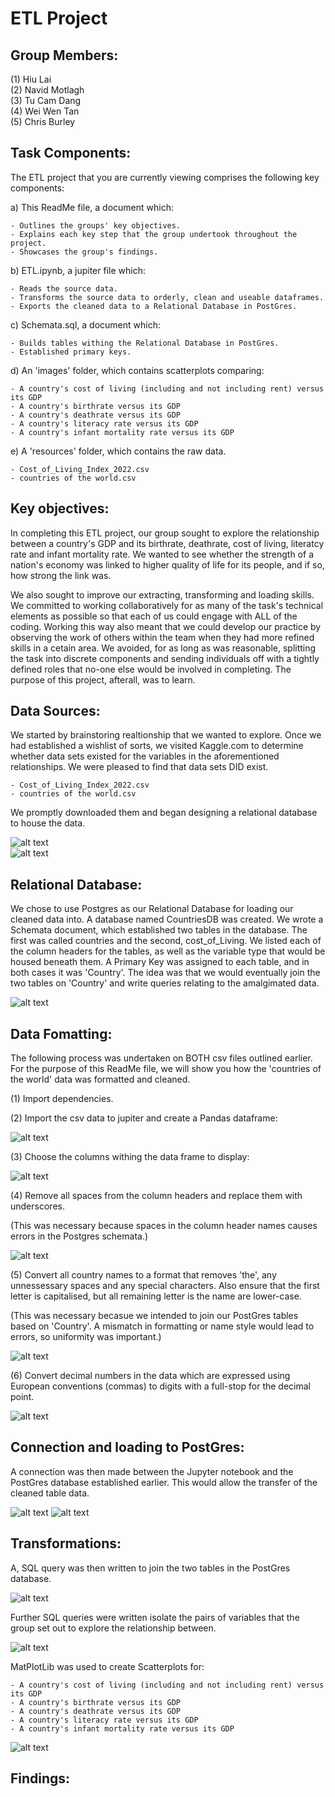 # ETL Project

## Group Members:

(1) Hiu Lai   
(2) Navid Motlagh   
(3) Tu Cam Dang   
(4) Wei Wen Tan   
(5) Chris Burley   


## Task Components:

The ETL project that you are currently viewing comprises the following key components:

a) This ReadMe file, a document which:
    
    - Outlines the groups' key objectives. 
    - Explains each key step that the group undertook throughout the project.
    - Showcases the group's findings.


b) ETL.ipynb, a jupiter file which:

    - Reads the source data.
    - Transforms the source data to orderly, clean and useable dataframes.
    - Exports the cleaned data to a Relational Database in PostGres.

c) Schemata.sql, a document which:

    - Builds tables withing the Relational Database in PostGres.
    - Established primary keys.

d) An 'images' folder, which contains scatterplots comparing:

    - A country's cost of living (including and not including rent) versus its GDP
    - A country's birthrate versus its GDP
    - A country's deathrate versus its GDP
    - A country's literacy rate versus its GDP
    - A country's infant mortality rate versus its GDP

e) A 'resources' folder, which contains the raw data.

    - Cost_of_Living_Index_2022.csv
    - countries of the world.csv

## Key objectives:

In completing this ETL project, our group sought to explore the relationship between a country's GDP and its birthrate, deathrate, cost of living, literatcy rate and infant mortality rate. We wanted to see whether the strength of a nation's economy was linked to higher quality of life for its people, and if so, how strong the link was.

We also sought to improve our extracting, transforming and loading skills. We committed to working collaboratively for as many of the task's technical elements as possible so that each of us could engage with ALL of the coding. Working this way also meant that we could develop our practice by observing the work of others within the team when they had more refined skills in a cetain area. We avoided, for as long as was reasonable, splitting the task into discrete components and sending individuals off with a tightly defined roles that no-one else would be involved in completing. The purpose of this project, afterall, was to learn.

## Data Sources:

We started by brainstoring realtionship that we wanted to explore.
Once we had established a wishlist of sorts, we visited Kaggle.com to determine whether data sets existed for the variables in the aforementioned relationships.
We were pleased to find that data sets DID exist.

    - Cost_of_Living_Index_2022.csv
    - countries of the world.csv

We promptly downloaded them and began designing a relational database to house the data.

![alt text](Screen_Captures/Screen_Capture_1-Countries_of_the_World.png)<br>
![alt text](Screen_Captures/Screen_Capture_2-Cost_of_Living.png)

## Relational Database:

We chose to use Postgres as our Relational Database for loading our cleaned data into.
A database named CountriesDB was created.
We wrote a Schemata document, which established two tables in the database. The first was called countries and the second, cost_of_Living.
We listed each of the column headers for the tables, as well as the variable type that would be housed beneath them.
A Primary Key was assigned to each table, and in both cases it was 'Country'. The idea was that we would eventually join the two tables on 'Country' and write queries relating to the amalgimated data.

![alt text](Screen_Captures/Screen_Capture_3-Schemata.png)

## Data Fomatting:

The following process was undertaken on BOTH csv files outlined earlier.
For the purpose of this ReadMe file, we will show you how the 'countries of the world' data was formatted and cleaned.

(1) Import dependencies.

(2) Import the csv data to jupiter and create a Pandas dataframe:

![alt text](Screen_Captures/Screen_Capture_4-Data_Import_to_Jupyter.png)

(3) Choose the columns withing the data frame to display:

![alt text](Screen_Captures/Screen_Capture_5-Column_Selection.png)

(4) Remove all spaces from the column headers and replace them with underscores.

(This was necessary because spaces in the column header names causes errors in the Postgres schemata.)

![alt text](Screen_Captures/Screen_Capture_6-Space_Removal.png)

(5) Convert all country names to a format that removes 'the', any unnessessary spaces and any special characters. Also ensure that the first letter is capitalised, but all remaining letter is the name are lower-case.

(This was necessary becasue we intended to join our PostGres tables based on 'Country'. A mismatch in formatting or name style would lead to errors, so uniformity was important.)

![alt text](Screen_Captures/Screen_Capture_7-Country_Name_Conversion.png)

(6) Convert decimal numbers in the data which are expressed using European conventions (commas) to digits with a full-stop for the decimal point. 

![alt text](Screen_Captures/Screen_Capture_8-Decimal_Points_Not_Commas.png)

## Connection and loading to PostGres:

A connection was then made between the Jupyter notebook and the PostGres database established earlier.
This would allow the transfer of the cleaned table data.

![alt text](Screen_Captures/Screen_Capture_9-Connection_PostGres.png)
![alt text](Screen_Captures/Screen_Capture_10-Loading_to_PostGres.png)

## Transformations:

A, SQL query was then written to join the two tables in the PostGres database.

![alt text](Screen_Captures/Screen_Capture_11-Join_Query.png)

Further SQL queries were written isolate the pairs of variables that the group set out to explore the relationship between.

![alt text](Screen_Captures/Screen_Capture_12-Search_Query.png)

MatPlotLib was used to create Scatterplots for:

    - A country's cost of living (including and not including rent) versus its GDP
    - A country's birthrate versus its GDP
    - A country's deathrate versus its GDP
    - A country's literacy rate versus its GDP
    - A country's infant mortality rate versus its GDP

![alt text](Screen_Captures/Screen_Capture_13-MatPlotLib.png)

## Findings:
